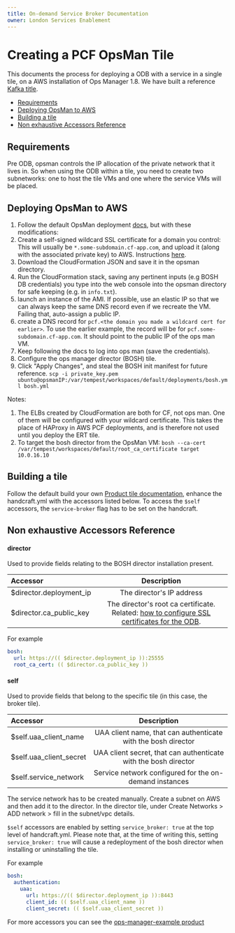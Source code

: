 ```yaml
---
title: On-demand Service Broker Documentation
owner: London Services Enablement
---
```



# Creating a PCF OpsMan Tile
This documents the process for deploying a ODB with a service in a single tile, on a AWS installation of Ops Manager 1.8. We have built a reference [Kafka title](https://github.com/pivotal-cf-experimental/example-kafka-on-demand-tile).

- [Requirements](#requirements)
- [Deploying OpsMan to AWS](#deploying)
- [Building a tile](#building)
- [Non exhaustive Accessors Reference](#accessors)


<a id="requirements"></a>
## Requirements
Pre ODB, opsman controls the IP allocation of the private network that it lives in. So when using the ODB within a tile, you need to create two subnetworks: one to host the tile VMs and one where the service VMs will be placed.

<a id="deploying"></a>
## Deploying OpsMan to AWS

1. Follow the default OpsMan deployment [docs](https://docs.pivotal.io/pivotalcf/customizing/cloudform-template.html), but with these modifications:
  1. Create a self-signed wildcard SSL certificate for a domain you control: This will usually be `*.some-subdomain.cf-app.com`, and upload it (along with the associated private key) to AWS. Instructions [here](http://docs.aws.amazon.com/ElasticLoadBalancing/latest/DeveloperGuide/ssl-server-cert.html#create-cert).
  1. Download the CloudFormation JSON and save it in the opsman directory.
  1. Run the CloudFormation stack, saving any pertinent inputs (e.g BOSH DB credentials) you type into the web console into the opsman directory for safe keeping (e.g. in `info.txt`).
  1. launch an instance of the AMI. If possible, use an elastic IP so that we can always keep the same DNS record even if we recreate the VM. Failing that, auto-assign a public IP.
  1. create a DNS record for `pcf.<the domain you made a wildcard cert for earlier>`. To use the earlier example, the record will be for `pcf.some-subdomain.cf-app.com`. It should point to the public IP of the ops man VM.
1. Keep following the docs to log into ops man (save the credentials).
1. Configure the ops manager director (BOSH) tile.
1. Click "Apply Changes", and steal the BOSH init manifest for future reference. `scp -i private_key.pem ubuntu@opsmanIP:/var/tempest/workspaces/default/deployments/bosh.yml bosh.yml`

Notes:

1. The ELBs created by CloudFormation are both for CF, not ops man. One of them will be configured with your wildcard certificate. This takes the place of HAProxy in AWS PCF deployments, and is therefore not used until you deploy the ERT tile.
1. To target the bosh director from the OpsMan VM: `bosh --ca-cert /var/tempest/workspaces/default/root_ca_certificate target 10.0.16.10`

<a id="building"></a>
## Building a tile
Follow the default build your own [Product tile documentation](https://docs.pivotal.io/partners/deploying-with-ops-man-tile.html#build-your-own), enhance the handcraft.yml with the accessors listed below. To access the `$self` accessors, the `service-broker` flag has to be set on the handcraft.

<a id="accessors"></a>
## Non exhaustive Accessors Reference
#### director
Used to provide fields relating to the BOSH director installation present.

| Accessor                  |                                                          Description                                                           |
|:--------------------------|:------------------------------------------------------------------------------------------------------------------------------:|
| $director.deployment\_ip  |                                                   The director's IP address                                                    |
| $director.ca\_public\_key | The director's root ca certificate. Related: [how to configure SSL certificates for the ODB](operating.html#ssl-certificates). |

For example

```yaml
bosh:
  url: https://(( $director.deployment_ip )):25555
  root_ca_cert: (( $director.ca_public_key ))
```

#### self

Used to provide fields that belong to the specific tile (in this case, the broker tile).

| Accessor                  |                           Description                           |
|:--------------------------|:---------------------------------------------------------------:|
| $self.uaa\_client_name    |  UAA client name, that can authenticate with the bosh director  |
| $self.uaa\_client\_secret | UAA client secret, that can authenticate with the bosh director |
| $self.service\_network    |     Service network configured for the on-demand instances      |


The service network has to be created manually. Create a subnet on AWS and then add it to the director. In the director tile, under Create Networks > ADD network > fill in the subnet/vpc details.

`$self` accessors are enabled by setting `service_broker: true` at the top level of handcraft.yml. Please note that, at the time of writing this, setting `service_broker: true` will cause a redeployment of the bosh director when installing or uninstalling the tile.

For example

```yaml
bosh:
  authentication:
    uaa:
      url: https://(( $director.deployment_ip )):8443
      client_id: (( $self.uaa_client_name ))
      client_secret: (( $self.uaa_client_secret ))
```

For more accessors you can see the [ops-manager-example product](https://github.com/pivotal-cf-experimental/ops-manager-example)
